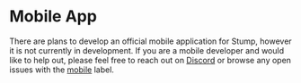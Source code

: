 # Mobile App

There are plans to develop an official mobile application for Stump, however it is not currently in development. If you are a mobile developer and would like to help out, please feel free to reach out on [Discord](https://discord.gg/63Ybb7J3as) or browse any open issues with the [mobile](https://github.com/aaronleopold/stump/issues?q=is%3Aissue+is%3Aopen+label%3Amobile) label.
